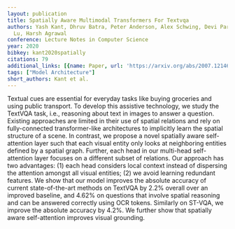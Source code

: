 ```yaml
---
layout: publication
title: Spatially Aware Multimodal Transformers For Textvqa
authors: Yash Kant, Dhruv Batra, Peter Anderson, Alex Schwing, Devi Parikh, Jiasen
  Lu, Harsh Agrawal
conference: Lecture Notes in Computer Science
year: 2020
bibkey: kant2020spatially
citations: 79
additional_links: [{name: Paper, url: 'https://arxiv.org/abs/2007.12146'}]
tags: ["Model Architecture"]
short_authors: Kant et al.
---
```

Textual cues are essential for everyday tasks like buying groceries and using
public transport. To develop this assistive technology, we study the TextVQA
task, i.e., reasoning about text in images to answer a question. Existing
approaches are limited in their use of spatial relations and rely on
fully-connected transformer-like architectures to implicitly learn the spatial
structure of a scene. In contrast, we propose a novel spatially aware
self-attention layer such that each visual entity only looks at neighboring
entities defined by a spatial graph. Further, each head in our multi-head
self-attention layer focuses on a different subset of relations. Our approach
has two advantages: (1) each head considers local context instead of dispersing
the attention amongst all visual entities; (2) we avoid learning redundant
features. We show that our model improves the absolute accuracy of current
state-of-the-art methods on TextVQA by 2.2% overall over an improved baseline,
and 4.62% on questions that involve spatial reasoning and can be answered
correctly using OCR tokens. Similarly on ST-VQA, we improve the absolute
accuracy by 4.2%. We further show that spatially aware self-attention improves
visual grounding.